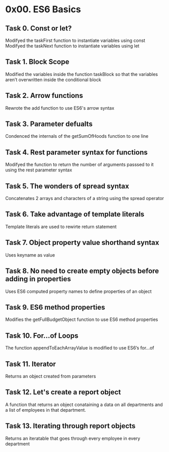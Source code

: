 # 0x00. ES6 Basics
## Task 0. Const or let?
Modifyed the taskFirst function to instantiate variables using const   
Modifyed the taskNext function to instantiate variables using let 
## Task 1. Block Scope 
Modified the variables inside the function taskBlock so that the variables aren’t overwritten inside the conditional block  
## Task 2. Arrow functions
Rewrote the add function to use ES6's arrow syntax  
## Task 3. Parameter defualts
Condenced the internals of the getSumOfHoods function to one line 
## Task 4. Rest parameter syntax for functions
Modifyed the function to return the number of arguments passsed to it using the rest parameter syntax
## Task 5. The wonders of spread syntax 
Concatenates 2 arrays and characters of a string using the spread operator  
## Task 6. Take advantage of template literals
Template literals are used to rewirte return statement  
## Task 7. Object property value shorthand syntax
Uses keyname as value  
## Task 8. No need to create empty objects before adding in properties
Uses ES6 computed property names to define properties of an object 
## Task 9. ES6 method properties
Modifies the getFullBudgetObject function to use ES6 method properties 
## Task 10. For...of Loops
The function appendToEachArrayValue is modified to use ES6’s for...of 
## Task 11. Iterator
Returns an object created from parameters  
## Task 12. Let's create a report object
A function that returns an object conataining a data on all departments and a list of employees in that department. 
## Task 13. Iterating through report objects
Returns an iteratable that goes through every employee in every department   
